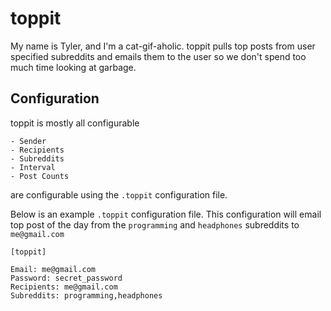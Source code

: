 toppit
======
My name is Tyler, and I'm a cat-gif-aholic. toppit pulls top posts from user specified subreddits and emails them to 
the user so we don't spend too much time looking at garbage. 

Configuration
-------------
toppit is mostly all configurable

    - Sender
    - Recipients
    - Subreddits
    - Interval
    - Post Counts
    
are configurable using the `.toppit` configuration file.

Below is an example `.toppit` configuration file. This configuration will email top post of the day from the `programming`
and `headphones` subreddits to `me@gmail.com`

```
[toppit]

Email: me@gmail.com
Password: secret_password
Recipients: me@gmail.com
Subreddits: programming,headphones
```